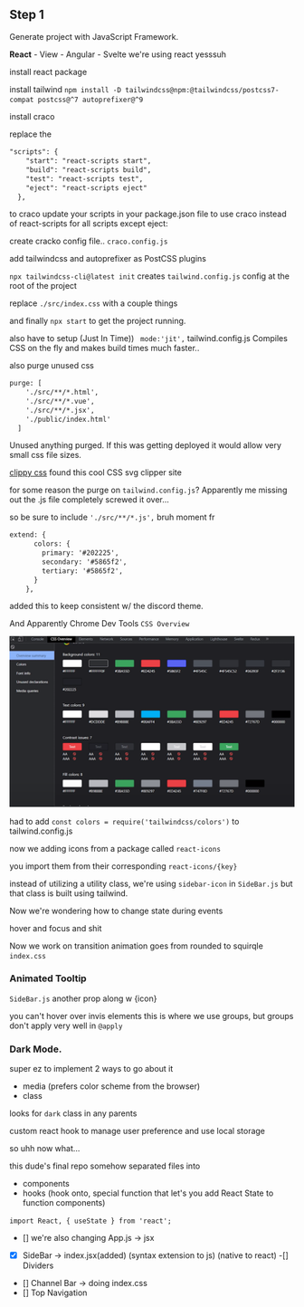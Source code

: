 ## Step 1
Generate project with JavaScript Framework.

**React** - View - Angular - Svelte
we're using react yesssuh

install react package

install tailwind
`npm install -D tailwindcss@npm:@tailwindcss/postcss7-compat postcss@^7 autoprefixer@^9`

install craco


replace the 
```
"scripts": {
    "start": "react-scripts start",
    "build": "react-scripts build",
    "test": "react-scripts test",
    "eject": "react-scripts eject"
  },
```
to craco
update your scripts in your package.json file to use craco instead of react-scripts for all scripts except eject:

create cracko config file..
`craco.config.js`

add tailwindcss and autoprefixer as PostCSS plugins


`npx tailwindcss-cli@latest init`
creates `tailwind.config.js` config at the root of the project

replace `./src/index.css`
with a couple things

and finally 
`npx start`
to get the project running.

also have to setup 
(Just In Time))
` mode:'jit',`
tailwind.config.js
Compiles CSS on the fly and makes build times much faster..

also purge unused css

```
purge: [
    './src/**/*.html',
    './src/**/*.vue',
    './src/**/*.jsx',
    './public/index.html'
  ]
```
Unused anything purged.
If this was getting deployed it would allow very small css file sizes.


[clippy css](https://bennettfeely.com/clippy/)
found this cool CSS svg clipper site


for some reason the purge on `tailwind.config.js`? Apparently me missing out the .js file completely screwed it over...

so be sure to include 
    `'./src/**/*.js',`
    bruh moment fr

```
extend: {
      colors: {
        primary: '#202225',
        secondary: '#5865f2',
        tertiary: '#5865f2',
      }
    },
```
added this to keep consistent w/ the discord theme.


And Apparently Chrome Dev Tools
`CSS Overview`

![CSS-Overview // Chrome Dev Tools](CSS-overview.png)


had to add 
`const colors = require('tailwindcss/colors')`
to tailwind.config.js

now we adding icons from a package called 
`react-icons`

you import them from their corresponding
`react-icons/{key}`


instead of utilizing a utility class, we're using 
`sidebar-icon` in `SideBar.js`
but that class is built using tailwind.


Now we're wondering how to change state during 
events

hover and focus and shit


Now we work on transition animation
goes from rounded to squirqle
`index.css`



### Animated Tooltip
`SideBar.js` another prop along w {icon}

you can't hover over invis elements
this is where we use groups, but groups don't apply very well in `@apply`


### Dark Mode.
super ez to implement
2 ways to go about it
- media (prefers color scheme from the browser)
- class

looks for `dark` class in any parents

custom react hook to manage user preference and use local storage


so uhh now what...

this dude's final repo somehow separated files into
- components
- hooks 
(hook onto, special function that let's you add React State to function components)

`import React, { useState } from 'react';`


- [] we're also changing App.js -> jsx


-[x] SideBar -> index.jsx(added) (syntax extension to js) (native to react)
-[] Dividers

- [] Channel Bar -> doing index.css
- [] Top Navigation